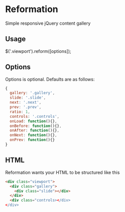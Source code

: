 Reformation
===========

Simple responsive jQuery content gallery

Usage
-----

$('.viewport').reform([options]);


Options
-------

Options is optional. Defaults are as follows:

```javascript
{
  gallery: '.gallery',
  slide: '.slide',
  next: '.next',
  prev: '.prev',
  ratio: 1,
  controls: '.controls',
  onLoad: function(){},
  onBefore: function(){},
  onAfter: function(){},
  onNext: function(){},
  onPrev: function(){}
}
```

HTML
----

Reformation wants your HTML to be structured like this

```html
<div class="viewport">
  <div class="gallery">
    <div class="slide"></div>
  </div>
  <div class="controls></div>
</div>
```